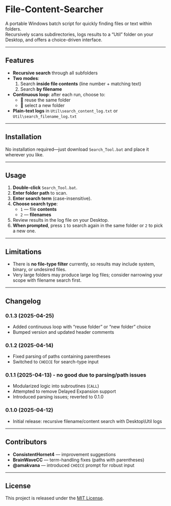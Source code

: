 # File-Content-Searcher

A portable Windows batch script for quickly finding files or text within folders.  
Recursively scans subdirectories, logs results to a “Util” folder on your Desktop, and offers a choice-driven interface.

---

## Features

- **Recursive search** through all subfolders  
- **Two modes**:
  1. Search **inside file contents** (line number + matching text)  
  2. Search **by filename**  
- **Continuous loop**: after each run, choose to:
  - 🔄 reuse the same folder  
  - 📂 select a new folder  
- **Plain-text logs** in `Util\search_content_log.txt` or `Util\search_filename_log.txt`

---

## Installation

No installation required—just download `Search_Tool.bat` and place it wherever you like.

---

## Usage

1. **Double-click** `Search_Tool.bat`.  
2. **Enter folder path** to scan.  
3. **Enter search term** (case-insensitive).  
4. **Choose search type**:
   - `1` — file **contents**  
   - `2` — **filenames**  
5. Review results in the log file on your Desktop.  
6. **When prompted**, press `1` to search again in the same folder or `2` to pick a new one.  

---

## Limitations

- There is **no file-type filter** currently, so results may include system, binary, or undesired files.
- Very large folders may produce large log files; consider narrowing your scope with filename search first.

---

## Changelog

### 0.1.3 (2025-04-25)
- Added continuous loop with “reuse folder” or “new folder” choice  
- Bumped version and updated header comments  

### 0.1.2 (2025-04-14)
- Fixed parsing of paths containing parentheses  
- Switched to `CHOICE` for search-type input  

### 0.1.1 (2025-04-13) - **no good due to parsing/path issues**
- Modularized logic into subroutines (`CALL`)  
- Attempted to remove Delayed Expansion support  
- Introduced parsing issues; reverted to 0.1.0  

### 0.1.0 (2025-04-12)
- Initial release: recursive filename/content search with Desktop\Util logs  

---

## Contributors

- **ConsistentHornet4** — improvement suggestions  
- **BrainWaveCC** — term-handling fixes (paths with parentheses)  
- **@amakvana** — introduced `CHOICE` prompt for robust input  

---

## License

This project is released under the [MIT License](LICENSE).  
